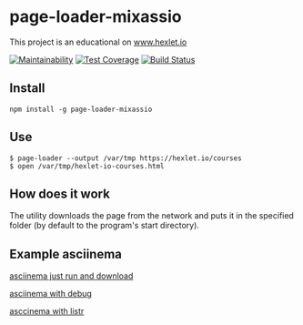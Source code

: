 # page-loader-mixassio
This project is an educational on www.hexlet.io

[![Maintainability](https://api.codeclimate.com/v1/badges/26814874f348c5bba581/maintainability)](https://codeclimate.com/github/mixassio/project-lvl3-s310/maintainability)
[![Test Coverage](https://api.codeclimate.com/v1/badges/26814874f348c5bba581/test_coverage)](https://codeclimate.com/github/mixassio/project-lvl3-s310/test_coverage)
[![Build Status](https://travis-ci.org/mixassio/project-lvl3-s310.svg?branch=master)](https://travis-ci.org/mixassio/project-lvl3-s310)

## Install
```
npm install -g page-loader-mixassio
```
## Use

```
$ page-loader --output /var/tmp https://hexlet.io/courses
$ open /var/tmp/hexlet-io-courses.html
```
## How does it work
The utility downloads the page from the network and puts it in the specified folder (by default to the program's start directory).

## Example asciinema

[asciinema just run and download](https://asciinema.org/a/hykYZLMzQAoFNuwvhTK7WGboV)

[asciinema with debug](https://asciinema.org/a/qMWW611obHebGPNqkXnzjiSpW)

[asccinema with listr](https://asciinema.org/a/G4ufQo1oYnc2ZWIEkF2NOy70a)